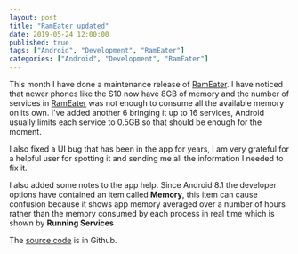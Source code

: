 ```yaml
---
layout: post
title: "RamEater updated"
date: 2019-05-24 12:00:00
published: true
tags: ["Android", "Development", "RamEater"]
categories: ["Android", "Development", "RamEater"]
---
```


This month I have done a maintenance release of [RamEater][rameater-play]. I have noticed that newer phones like the S10 now have 8GB of memory and the number of services in [RamEater][rameater-play] was not enough to consume all the available memory on its own. I've added another 6 bringing it up to 16 services, Android usually limits each service to 0.5GB so that should be enough for the moment.

I also fixed a UI bug that has been in the app for years, I am very grateful for a helpful user for spotting it and sending me all the information I needed to fix it.

I also added some notes to the app help. Since Android 8.1 the developer options have contained an item called **Memory**, this item can cause confusion because it shows app memory averaged over a number of hours rather than the memory consumed by each process in real time which is shown by **Running Services**

The [source code][rameater-source] is in Github.

[rameater-play]:   https://play.google.com/store/apps/details?id=derekwilson.net.rameater
[rameater-source]: https://github.com/derekwilson/RamEater



